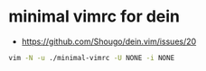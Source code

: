 # minimal vimrc for dein

* https://github.com/Shougo/dein.vim/issues/20

```sh
vim -N -u ./minimal-vimrc -U NONE -i NONE
```
